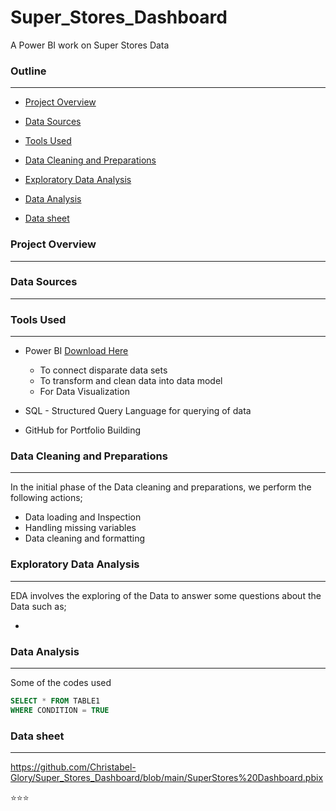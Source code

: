 # Super_Stores_Dashboard
A Power BI work on Super Stores Data


### Outline
---
- [Project Overview](#project-overview)
  
- [Data Sources](#data-sources)

- [Tools Used](#tools-used)

- [Data Cleaning and Preparations](#data-cleaning-and-preparations)
  
- [Exploratory Data Analysis](#exploratory-data-analysis)
  
- [Data Analysis](#data-analysis)
  
- [Data sheet](#data-sheet)

### Project Overview
---
### Data Sources
---
### Tools Used
---
- Power BI [Download Here](https://www.microsoft.com)
  
   -  To connect disparate data sets
   -  To transform and clean data into data model
   -  For Data Visualization
     
- SQL - Structured Query Language for querying of data
- GitHub for Portfolio Building

### Data Cleaning and Preparations
---
In the initial phase of the Data cleaning and preparations, we perform the following actions;

- Data loading and Inspection
- Handling missing variables
- Data cleaning and formatting

### Exploratory Data Analysis
---
EDA involves the exploring of the Data to answer some questions about the Data such as;

-

### Data Analysis
---
Some of the codes used

```SQL
SELECT * FROM TABLE1
WHERE CONDITION = TRUE
```

### Data sheet
---
https://github.com/Christabel-Glory/Super_Stores_Dashboard/blob/main/SuperStores%20Dashboard.pbix

⭐⭐⭐


